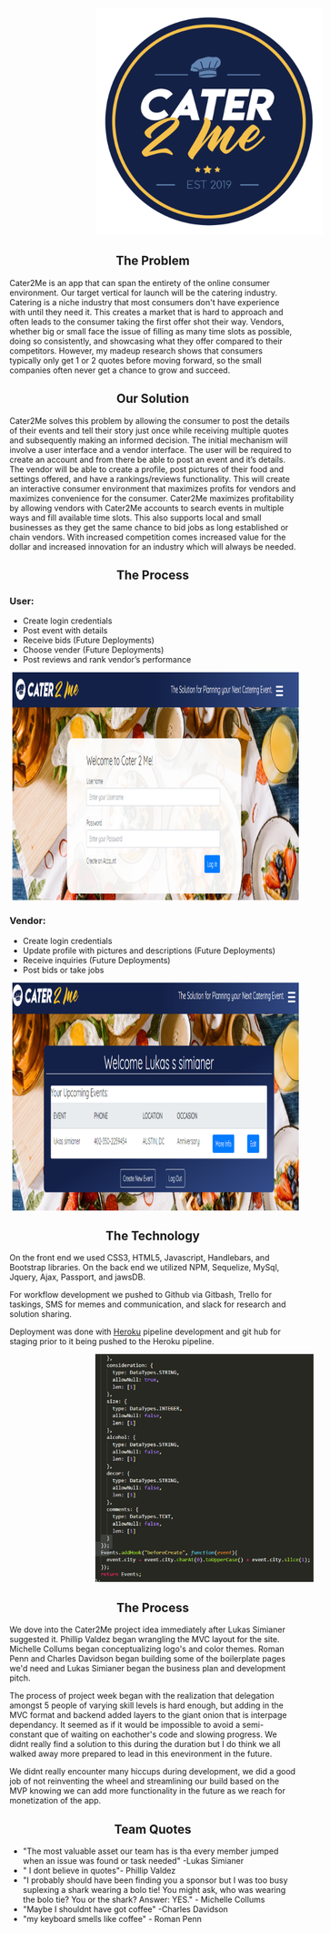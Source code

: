 


<img id="logo"  style="margin-left: 30%;" src="public/images/logocircle.png" height="400">
<br>

<h2 style="text-align: center;">The Problem</h2>

Cater2Me is an app that can span the entirety of the online consumer environment. Our target vertical for launch will be the catering industry. Catering is a niche industry that most consumers don't have experience with until they need it. This creates a market that is hard to approach and often leads to the consumer taking the first offer shot their way. Vendors, whether big or small face the issue of filling as many time slots as possible, doing so consistently, and showcasing what they offer compared to their competitors. However, my madeup research shows that consumers typically only get 1 or 2 quotes before moving forward, so the small companies often never get a chance to grow and succeed.  

 
<h2 style="text-align: center;">Our Solution</h2>

Cater2Me solves this problem by allowing the consumer to post the details of their events and tell their story just once while receiving multiple quotes and subsequently making an informed decision.  The initial mechanism will involve a user interface and a vendor interface. The user will be required to create an account and from there be able to post an event and it’s details.
<br>
The vendor will be able to create a profile, post pictures of their food and settings offered, and have a rankings/reviews functionality. This will create an interactive consumer environment that maximizes profits for vendors and maximizes convenience for the consumer. Cater2Me maximizes profitability by allowing vendors with Cater2Me accounts to search events in multiple ways and fill available time slots. This also supports local and small businesses as they get the same chance to bid jobs as long established or chain vendors. With increased competition comes increased value for the dollar and increased innovation for an industry which will always be needed.

<h2 style="text-align: center;">The Process</h2>

<h3>User:</h3>

<ul>                                           
<li>Create login credentials</li>
<li>Post event with details</li>
<li>Receive bids (Future Deployments)</li>
<li>Choose vender (Future Deployments)</li>
<li>Post reviews and rank vendor’s performance</li>
</ul>

<img id="logo"  style="margin-left: 1%;" src="public/images/login.png" height="400">

<h3>Vendor:</h3>

<ul>
<li>Create login credentials</li>
<li>Update profile with pictures and descriptions (Future Deployments)</li>
<li>Receive inquiries (Future Deployments)</li>
<li>Post bids or take jobs</li>
</ul>

<img id="logo"  style="margin-left: 1%;" src="public/images/madeEvent.png" height="400">



<h2 style="text-align: center;">The Technology</h2>

On the front end we used CSS3, HTML5, Javascript, Handlebars, and Bootstrap libraries. On the back end we utilized NPM, Sequelize, MySql, Jquery, Ajax, Passport, and jawsDB. 

For workflow development we pushed to Github via Gitbash, Trello for taskings, SMS for memes and communication, and slack for research and solution sharing.

Deployment was done with [Heroku](https://devcenter.heroku.com/articles/pipelines) pipeline development and git hub for staging prior to it being pushed to the Heroku pipeline.

<img id="logo"  style="margin-left: 30%;" src="public/images/modelScrn.png" height="400">


<h2 style="text-align: center;">The Process</h2>

We dove into the Cater2Me project idea immediately after Lukas Simianer suggested it. Phillip Valdez began wrangling the MVC layout for the site. Michelle Collums began conceptualizing logo's and color themes. Roman Penn and Charles Davidson began building some of the boilerplate pages we'd need and Lukas Simianer began the business plan and development pitch. 

The process of project week began with the realization that delegation amongst 5 people of varying skill levels is hard enough, but adding in the MVC format and backend added layers to the giant onion that is interpage dependancy. It seemed as if it would be impossible to avoid a semi-constant que of waiting on eachother's code and slowing progress. We didnt really find a solution to this during the duration but I do think we all walked away more prepared to lead in this enevironment in the future.  

We didnt really encounter many hiccups during development, we did a good job of not reinventing the wheel and streamlining our build based on the MVP knowing we can add more functionality in the future as we reach for monetization of the app. 


<h2 style="text-align: center;">Team Quotes</h2>
<ul>
<li>"The most valuable asset our team has is tha every member jumped when an issue was found or task needed" -Lukas Simianer</li>
<li>" I dont believe in quotes"- Phillip Valdez</li>
<li>"I probably should have been finding you a sponsor but I was too busy suplexing a shark wearing a bolo tie! You might ask, who was wearing the bolo tie? You or the shark? Answer: YES." - Michelle Collums</li>
<li>"Maybe I shouldnt have got coffee" -Charles Davidson </li>
<li>"my keyboard smells like coffee" - Roman Penn</li>
</ul>



